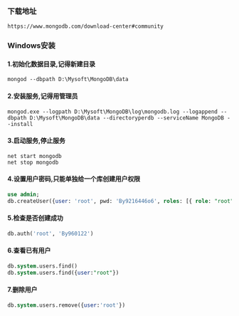 ### 下载地址
```https
https://www.mongodb.com/download-center#community
```

### Windows安装
#### 1.初始化数据目录,记得新建目录
```shell script
mongod --dbpath D:\Mysoft\MongoDB\data
```
#### 2.安装服务,记得用管理员
```shell script
mongod.exe --logpath D:\Mysoft\MongoDB\log\mongodb.log --logappend --dbpath D:\Mysoft\MongoDB\data --directoryperdb --serviceName MongoDB --install
```
#### 3.启动服务,停止服务
```shell script
net start mongodb
net stop mongodb
```
#### 4.设置用户密码,只能单独给一个库创建用户权限
```sql
use admin;
db.createUser({user: 'root', pwd: 'By9216446o6', roles: [{ role: "root", db: "admin" }]});
```
#### 5.检查是否创建成功
```sql
db.auth('root', 'By960122')
```
#### 6.查看已有用户
```sql
db.system.users.find()
db.system.users.find({user:"root"})
```
#### 7.删除用户
```sql
db.system.users.remove({user:'root'})
```